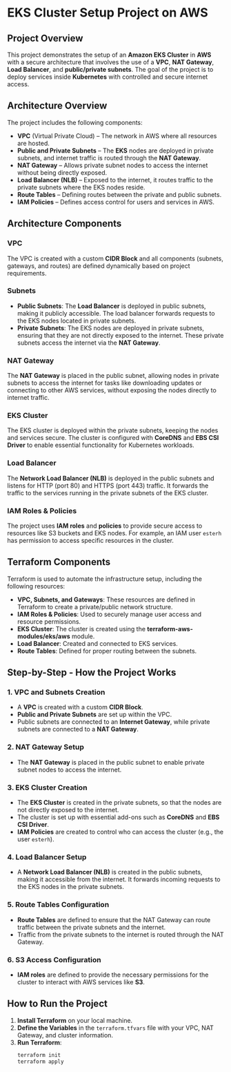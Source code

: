 # EKS Cluster Setup Project on AWS

## Project Overview
This project demonstrates the setup of an **Amazon EKS Cluster** in **AWS** with a secure architecture that involves the use of a **VPC**, **NAT Gateway**, **Load Balancer**, and **public/private subnets**. The goal of the project is to deploy services inside **Kubernetes** with controlled and secure internet access.

## Architecture Overview

The project includes the following components:

- **VPC** (Virtual Private Cloud) – The network in AWS where all resources are hosted.
- **Public and Private Subnets** – The **EKS** nodes are deployed in private subnets, and internet traffic is routed through the **NAT Gateway**.
- **NAT Gateway** – Allows private subnet nodes to access the internet without being directly exposed.
- **Load Balancer (NLB)** – Exposed to the internet, it routes traffic to the private subnets where the EKS nodes reside.
- **Route Tables** – Defining routes between the private and public subnets.
- **IAM Policies** – Defines access control for users and services in AWS.

## Architecture Components

### VPC
The VPC is created with a custom **CIDR Block** and all components (subnets, gateways, and routes) are defined dynamically based on project requirements.

### Subnets
- **Public Subnets**: The **Load Balancer** is deployed in public subnets, making it publicly accessible. The load balancer forwards requests to the EKS nodes located in private subnets.
- **Private Subnets**: The EKS nodes are deployed in private subnets, ensuring that they are not directly exposed to the internet. These private subnets access the internet via the **NAT Gateway**.

### NAT Gateway
The **NAT Gateway** is placed in the public subnet, allowing nodes in private subnets to access the internet for tasks like downloading updates or connecting to other AWS services, without exposing the nodes directly to internet traffic.

### EKS Cluster
The EKS cluster is deployed within the private subnets, keeping the nodes and services secure. The cluster is configured with **CoreDNS** and **EBS CSI Driver** to enable essential functionality for Kubernetes workloads.

### Load Balancer
The **Network Load Balancer (NLB)** is deployed in the public subnets and listens for HTTP (port 80) and HTTPS (port 443) traffic. It forwards the traffic to the services running in the private subnets of the EKS cluster.

### IAM Roles & Policies
The project uses **IAM roles** and **policies** to provide secure access to resources like S3 buckets and EKS nodes. For example, an IAM user `esterh` has permission to access specific resources in the cluster.

## Terraform Components

Terraform is used to automate the infrastructure setup, including the following resources:

- **VPC, Subnets, and Gateways**: These resources are defined in Terraform to create a private/public network structure.
- **IAM Roles & Policies**: Used to securely manage user access and resource permissions.
- **EKS Cluster**: The cluster is created using the **terraform-aws-modules/eks/aws** module.
- **Load Balancer**: Created and connected to EKS services.
- **Route Tables**: Defined for proper routing between the subnets.

## Step-by-Step - How the Project Works

### 1. VPC and Subnets Creation
- A **VPC** is created with a custom **CIDR Block**.
- **Public and Private Subnets** are set up within the VPC.
- Public subnets are connected to an **Internet Gateway**, while private subnets are connected to a **NAT Gateway**.

### 2. NAT Gateway Setup
- The **NAT Gateway** is placed in the public subnet to enable private subnet nodes to access the internet.

### 3. EKS Cluster Creation
- The **EKS Cluster** is created in the private subnets, so that the nodes are not directly exposed to the internet.
- The cluster is set up with essential add-ons such as **CoreDNS** and **EBS CSI Driver**.
- **IAM Policies** are created to control who can access the cluster (e.g., the user `esterh`).

### 4. Load Balancer Setup
- A **Network Load Balancer (NLB)** is created in the public subnets, making it accessible from the internet. It forwards incoming requests to the EKS nodes in the private subnets.

### 5. Route Tables Configuration
- **Route Tables** are defined to ensure that the NAT Gateway can route traffic between the private subnets and the internet.
- Traffic from the private subnets to the internet is routed through the NAT Gateway.

### 6. S3 Access Configuration
- **IAM roles** are defined to provide the necessary permissions for the cluster to interact with AWS services like **S3**.

## How to Run the Project

1. **Install Terraform** on your local machine.
2. **Define the Variables** in the `terraform.tfvars` file with your VPC, NAT Gateway, and cluster information.
3. **Run Terraform**:
   ```bash
   terraform init
   terraform apply
